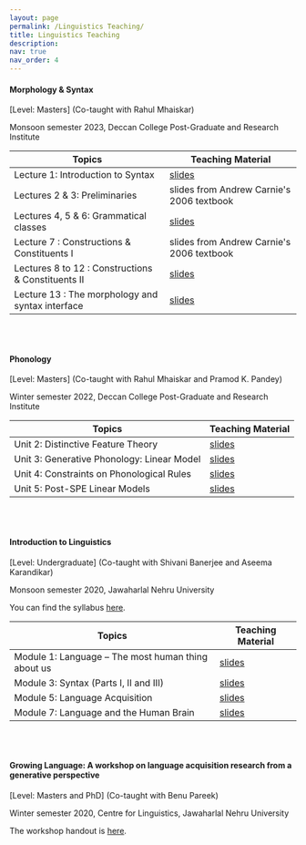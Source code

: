 ```yaml
---
layout: page
permalink: /Linguistics Teaching/
title: Linguistics Teaching
description: 
nav: true
nav_order: 4
---
```




#### Morphology & Syntax 
[Level: Masters] (Co-taught with Rahul Mhaiskar)  

Monsoon semester 2023, Deccan College Post-Graduate and Research Institute  

| Topics 	| Teaching Material |
|---	|---	|
| Lecture 1: Introduction to Syntax 	| [slides](https://drive.google.com/file/d/1-koqjhBaLHzo7qmr53P6frMjARuj-4cW/view?usp=drive_link)  	|
| Lectures 2 & 3: Preliminaries 	| slides from Andrew Carnie's 2006 textbook	|
| Lectures 4, 5 & 6: Grammatical classes 	| [slides](https://drive.google.com/file/d/10r0vUfz3brgnyFEutCOAsTtY2TA6C3e0/view?usp=drive_link)  	|
| Lecture 7 : Constructions & Constituents  I	| slides from Andrew Carnie's 2006 textbook  	| 
| Lectures 8 to 12 : Constructions & Constituents II 	| [slides](https://drive.google.com/file/d/10YBYJ5kgMa2ZYBkMVSuGekVXFtGMmCzR/view?usp=drive_link)  	| 
| Lecture 13 : The morphology and syntax interface 	| [slides](https://drive.google.com/file/d/1-j96PcMmIij4iaJjBJfzi5uhiuAxL6ky/view?usp=drive_link)  	| 

<br/>
<br/>

#### Phonology 
[Level: Masters] (Co-taught with Rahul Mhaiskar and Pramod K. Pandey)  

Winter semester 2022, Deccan College Post-Graduate and Research Institute  

| Topics 	| Teaching Material 	|
|---	|---	|
| Unit 2: Distinctive Feature Theory 	| [slides](https://drive.google.com/file/d/1dUvi3jy1xS-aeS67rH9g0Co5YNXP80o2/view?usp=drivesdk)  	|
| Unit 3: Generative Phonology: Linear Model 	| [slides](https://drive.google.com/file/d/11SFc4OFstq3KOQslA2r82BINx5BLzcAS/view?usp=drivesdk)  	|
| Unit 4: Constraints on Phonological Rules  	| [slides](https://drive.google.com/file/d/1Nw-YdzSx-m7X6r-pY8yIhrah2xOkno2S/view?usp=drivesdk)  	|
| Unit 5: Post-SPE Linear Models  	| [slides](https://drive.google.com/file/d/1D1OCsxSfrsftC2GrhCX-TElQucY7So3Q/view?usp=drivesdk)  	|  


<br/>
<br/>


#### Introduction to Linguistics 
[Level: Undergraduate]
(Co-taught with Shivani Banerjee and Aseema Karandikar)  

Monsoon semester 2020, Jawaharlal Nehru University  

You can find the syllabus [here](https://drive.google.com/file/d/1OocVIkWd1KsGssEyX7mmfz1AFJtCAnIy/view?usp=drivesdk).

|  Topics 	|  Teaching Material 	|
|---	|---	|
| Module 1: Language – The most human thing about us  	| [slides](https://drive.google.com/file/d/1o-HNheFWdJO1SwOtOrG6jnvfolS5um6n/view?usp=drivesdk)   	|
| Module 3: Syntax (Parts I, II and III)   	| [slides](https://drive.google.com/file/d/1eegGmaGyVJDNhZuQsiwk1irKEwiiYPhr/view?usp=drivesdk)   	|
| Module 5: Language Acquisition  	| [slides](https://drive.google.com/file/d/197M1zXhsSRmJXuw8LsVQe6V6hFxN6VoX/view?usp=drivesdk)   	|
| Module 7: Language and the Human Brain   	| [slides](https://drive.google.com/file/d/1LJbyVRTvCP_W4abJWqy368a9GILq3Z9z/view?usp=drivesdk)  	|  

<br/>
<br/>


#### Growing Language: A workshop on language acquisition research from a generative perspective 
[Level: Masters and PhD] 
(Co-taught with Benu Pareek)  

Winter semester 2020, Centre for Linguistics, Jawaharlal Nehru University   

The workshop handout is [here](https://drive.google.com/file/d/1oQkZQmjuB18j-CaccfUp73zILwN2SNKg/view?usp=drivesdk).
